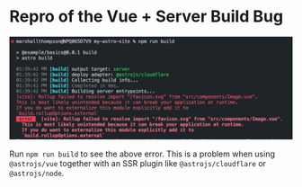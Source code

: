 # Repro of the Vue + Server Build Bug

![Error Screenshot](./screenshot.jpg)

Run `npm run build` to see the above error.  This is a problem when using `@astrojs/vue` together with an SSR plugin like `@astrojs/cloudflare` or `@astrojs/node`.
